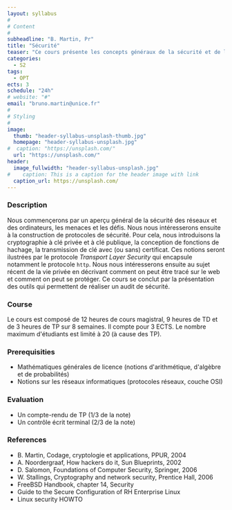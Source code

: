 ```yaml
---
layout: syllabus
#
# Content
#
subheadline: "B. Martin, Pr"
title: "Sécurité"
teaser: "Ce cours présente les concepts généraux de la sécurité et de la vie privée selon différents points de vue."
categories:
  - S2
tags:
  - OPT
ects: 3
schedule: "24h"
# website: "#"
email: "bruno.martin@unice.fr"
#
# Styling
#
image:
  thumb: "header-syllabus-unsplash-thumb.jpg"
  homepage: "header-syllabus-unsplash.jpg"
#  caption: "https://unsplash.com/"
  url: "https://unsplash.com/"
header:
  image_fullwidth: "header-syllabus-unsplash.jpg"
#    caption: This is a caption for the header image with link
  caption_url: https://unsplash.com/  
---
```


### Description ###

Nous commençerons par un aperçu
général de la sécurité des réseaux et des ordinateurs, les menaces et
les défis. Nous nous intéresserons ensuite à la construction de
protocoles de sécurité. Pour cela, nous introduisons la cryptographie
à clé privée et à clé publique, la conception de fonctions de hachage,
la transmission de clé avec (ou sans) certificat. Ces notions seront
ilustrées par le protocole *Transport Layer Security* qui encapsule
notamment le protocole `http`. Nous nous intéresserons ensuite au
sujet récent de la vie privée en décrivant comment on peut être tracé
sur le web et comment on peut se protéger. Ce cours se conclut par la
présentation des outils qui permettent de réaliser un audit de
sécurité.

### Course ###

Le cours est composé de 12 heures de cours magistral, 9 heures de TD
et de 3 heures de TP sur 8 semaines. Il compte pour 3 ECTS. Le nombre
maximum d'étudiants est limité à 20 (à cause des TP).

### Prerequisities ###

- Mathématiques générales de licence (notions d'arithmétique, d'algèbre
et de probabilités)
- Notions sur les réseaux informatiques (protocoles réseaux, couche
OSI)

### Evaluation ###

-   Un compte-rendu de TP (1/3 de la note)
-   Un contrôle écrit terminal (2/3 de la note)

### References ###

-   B. Martin, Codage, cryptologie et applications, PPUR, 2004
-   A. Noordergraaf, How hackers do it, Sun Blueprints, 2002
-   D. Salomon, Foundations of Computer Security, Springer, 2006
-   W. Stallings, Cryptography and network security, Prentice Hall, 2006
-   FreeBSD Handbook, chapter 14, Security
-   Guide to the Secure Configuration of RH Enterprise Linux
-   Linux security HOWTO

